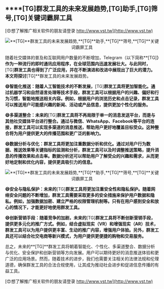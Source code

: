 ## ****[TG]**群发工具的未来发展趋势,**[TG]**助手,**[TG]**筛号,**[TG]**关键词霸屏工具**

[😍想了解推广相关软件的朋友请登录 http://www.vst.tw](http://www.vst.tw)

 <center><img src="https://vst.tw/MP4/tuiguang/png/7.png" alt="**[TG]**群发工具的未来发展趋势,**[TG]**助手,**[TG]**筛号,**[TG]**关键词霸屏工具"></center>

随着社交媒体的普及和互联网用户数量的不断增加，Telegram（以下简称**[TG]**）作为一种流行的即时通讯应用程序，在全球范围内迅速发展壮大。与此同时，**[TG]**群发工具也得到了广泛应用，并在不断演进和改进中展现出了巨大的潜力。本文将探讨**[TG]**群发工具的未来发展趋势。

**😄智能化推送：随着人工智能技术的不断发展，**[TG]**群发工具将更加智能化。通过机器学习和自然语言处理等技术手段，群发工具可以根据用户的兴趣、偏好和行为习惯，智能地推送相关内容。例如，根据用户的浏览历史和点击记录，群发工具可以推送用户可能感兴趣的新闻、活动或产品信息，提供更加个性化的服务。**

**😄多渠道整合：未来的**[TG]**群发工具将不再局限于单一的消息发送平台，而是与其他社交媒体平台进行整合。通过与微信、WhatsApp、Facebook等平台的连接，群发工具可以实现多渠道的消息推送，帮助用户更好地覆盖目标受众。这种整合将为用户提供更大的传播范围和更广泛的影响力。**

**😄数据分析与优化：群发工具将更加注重数据分析和优化。通过对用户行为数据、推送效果等关键指标的监测和分析，群发工具可以及时调整推送策略，提升消息的传播效果和点击率。数据分析还可以帮助用户了解受众的兴趣和需求，从而更好地定制和优化内容，提供更具吸引力的信息。**

 <center><img src="https://vst.tw/MP4/tuiguang/png/4.png" alt="**[TG]**群发工具的未来发展趋势,**[TG]**助手,**[TG]**筛号,**[TG]**关键词霸屏工具"></center>

**😄安全与隐私保护：未来的**[TG]**群发工具将更加注重安全性和隐私保护。随着网络安全问题的不断增加，群发工具需要采取更多的安全措施来保护用户数据和隐私。例如，加强数据加密、建立严格的权限管理机制等。只有在用户感到安全和放心的情况下，才能更好地使用群发工具。**

**😄创新营销手段：随着竞争的加剧，未来的**[TG]**群发工具将不断创新营销手段，提供更多元化的推广方式。例如，结合虚拟现实（VR）和增强现实（AR）技术，群发工具可以为用户提供更丰富、生动的推广内容，增强用户体验。另外，群发工具还可以结合社交电商等新兴模式，为用户提供更便捷的购物和交易服务。**

总之，未来的**[TG]**群发工具将朝着智能化、个性化、多渠道整合、数据分析与优化、安全保护和创新营销等方向发展。用户可以期待更好的消息推送体验和更广泛的应用场景。然而，随着技术的进步，我们也需要关注相关的法律法规和伦理道德，确保群发工具的合法合规使用，让其成为推动社会进步和促进信息传播的有益工具。

[😍想了解推广相关软件的朋友请登录 http://www.vst.tw](http://www.vst.tw)




